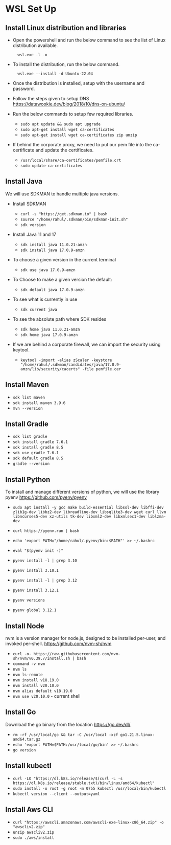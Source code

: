# WSL Set Up

## Install Linux distribution and libraries

- Open the powershell and run the below command to see the list of Linux distribution available.

        wsl.exe -l -o

- To install the distribution, run the below command.

        wsl.exe --install -d Ubuntu-22.04

- Once the distribution is installed, setup with the username and password.
- Follow the steps given to setup DNS https://datawookie.dev/blog/2018/10/dns-on-ubuntu/

- Run the below commands to setup few required libraries.

    -   ```sudo apt update && sudo apt upgrade```
    -   ```sudo apt-get install wget ca-certificates```
    -   ```sudo apt-get install wget ca-certificates zip unzip```

- If behind the corporate proxy, we need to put our pem file into the ca-certificate and update the certificates.

    -   ```/usr/local/share/ca-certificates/pemfile.crt```
    -   ```sudo update-ca-certificates```

## Install Java

We will use SDKMAN to handle multiple java versions.

- Install SDKMAN

    - ```curl -s "https://get.sdkman.io" | bash```
    - ```source "/home/rahul/.sdkman/bin/sdkman-init.sh"```
    - ```sdk version```

- Install Java 11 and 17

    - ```sdk install java 11.0.21-amzn``` 
    - ```sdk install java 17.0.9-amzn```

- To choose a given version in the current terminal

    - ```sdk use java 17.0.9-amzn```

- To Choose to make a given version the default:

    - ```sdk default java 17.0.9-amzn```
    
- To see what is currently in use

    - ```sdk current java```

- To see the absolute path where SDK resides

    - ```sdk home java 11.0.21-amzn```
    - ```sdk home java 17.0.9-amzn```

- If we are behind a corporate firewall, we can import the security using keytool.

   - ```keytool -import -alias zScaler -keystore  "/home/rahul/.sdkman/candidates/java/17.0.9-amzn/lib/security/cacerts" -file pemfile.cer```
    

## Install Maven

- ```sdk list maven```
- ```sdk install maven 3.9.6``` 
- ```mvn --version```

## Install Gradle

- ```sdk list gradle```
- ```sdk install gradle 7.6.1```
- ```sdk install gradle 8.5```
- ```sdk use gradle 7.6.1```
- ```sdk default gradle 8.5```
- ```gradle --version```

## Install Python

To install and manage different versions of python, we will use the library pyenv https://github.com/pyenv/pyenv

- ```sudo apt install -y gcc make build-essential libssl-dev libffi-dev zlib1g-dev libbz2-dev libreadline-dev libsqlite3-dev wget curl llvm libncurses5-dev xz-utils tk-dev libxml2-dev libxmlsec1-dev liblzma-dev```

- ```curl https://pyenv.run | bash```
- ```echo 'export PATH="/home/rahul/.pyenv/bin:$PATH"' >> ~/.bashrc```
- ```eval "$(pyenv init -)"```
- ```pyenv install -l | grep 3.10```
- ```pyenv install 3.10.1```
- ```pyenv install -l | grep 3.12```
- ```pyenv install 3.12.1```
- ```pyenv versions```
- ```pyenv global 3.12.1```

## Install Node

nvm is a version manager for node.js, designed to be installed per-user, and invoked per-shell. https://github.com/nvm-sh/nvm

- ```curl -o- https://raw.githubusercontent.com/nvm-sh/nvm/v0.39.7/install.sh | bash```
- ```command -v nvm```
- ```nvm ls```
- ```nvm ls-remote```
- ```nvm install v18.19.0```
- ```nvm install v20.10.0```
- ```nvm alias default v18.19.0```
- ```nvm use v20.10.0``` - current shell

## Install Go

Download the go binary from the location https://go.dev/dl/

- ```rm -rf /usr/local/go && tar -C /usr/local -xzf go1.21.5.linux-amd64.tar.gz```
- ```echo 'export PATH=$PATH:/usr/local/go/bin' >> ~/.bashrc```
- ```go version```

## Install kubectl

- ```curl -LO "https://dl.k8s.io/release/$(curl -L -s https://dl.k8s.io/release/stable.txt)/bin/linux/amd64/kubectl"```
- ```sudo install -o root -g root -m 0755 kubectl /usr/local/bin/kubectl```
- ```kubectl version --client --output=yaml```

## Install Aws CLI

- ```curl "https://awscli.amazonaws.com/awscli-exe-linux-x86_64.zip" -o "awscliv2.zip"```
- ```unzip awscliv2.zip```
- ```sudo ./aws/install```
